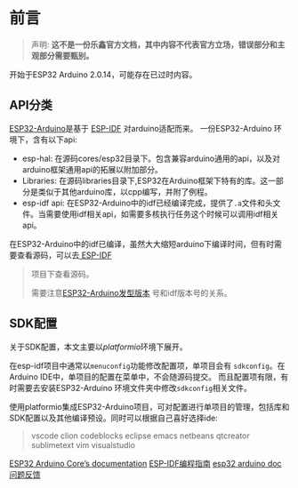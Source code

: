 # 前言

<!--Writerside adds this topic when you create a new documentation project.
You can use it as a sandbox to play with Writerside features, and remove it from the TOC when you don't need it anymore.
If you want to re-add it for your experiments, click + to create a new topic, choose Topic from Template, and select the 
"Starter" template.-->
> 声明:
**这不是一份乐鑫官方文档，其中内容不代表官方立场，错误部分和主观部分需要甄别。**

开始于ESP32 Arduino 2.0.14，可能存在已过时内容。

## API分类

<a href="https://github.com/espressif/arduino-esp32">ESP32-Arduino</a>是基于
<a href="https://docs.espressif.com/projects/esp-idf/zh_CN/latest/esp32/get-started/">ESP-IDF</a>
对arduino适配而来。
一份ESP32-Arduino 环境下，含有以下api:
* esp-hal: 在源码cores/esp32目录下。包含兼容arduino通用的api，以及对arduino框架通用api的拓展以附加部分。
* Libraries: 在源码libraries目录下,ESP32在Arduino框架下特有的库。这一部分是类似于其他arduino库，以cpp编写，并附了例程。
* esp-idf api: 在ESP32-Arduino中的idf已经编译完成，提供了`.a`文件和头文件。当需要使用idf相关api，如需要多核执行任务这个时候可以调用idf相关api。

>
在ESP32-Arduino中的idf已编译，虽然大大缩短arduino下编译时间，但有时需要查看源码，可以去<a href="https://github.com/espressif/esp-idf">
ESP-IDF</a>
> 项目下查看源码。
>
>需要注意<a href="https://github.com/espressif/arduino-esp32/releases">ESP32-Arduino发型版本</a>
> 号和idf版本号的关系。

## SDK配置

关于SDK配置，本文主要以*platformio*环境下展开。

在esp-idf项目中通常以`menuconfig`功能修改配置项，单项目会有 `sdkconfig`。在Arduino IDE中，单项目的配置在菜单中，不会随源码提交。
而且配置项有限，有时需要去安装ESP32-Arduino 环境文件夹中修改`sdkconfig`相关文件。

使用platformio集成ESP32-Arduino项目，可对配置进行单项目的管理，包括库和SDK配置以及其他编译预设。同时可以根据自己喜好选择ide:
> vscode clion codeblocks eclipse emacs netbeans qtcreator sublimetext vim visualstudio

<seealso>
    <category ref="eaa">
        <a href="https://docs.espressif.com/projects/arduino-esp32/en/latest/">ESP32 Arduino Core’s documentation</a>
        <a href="https://docs.espressif.com/projects/esp-idf/zh_CN/latest/esp32/get-started/">ESP-IDF编程指南</a>
    </category>
    <category ref="source">
        <a href="https://gitee.com/yunyizhi/esp32-arduino-doc">esp32 arduino doc</a>
        <a href="https://gitee.com/yunyizhi/esp32-arduino-doc/issues">问题反馈</a>
    </category>
</seealso>
